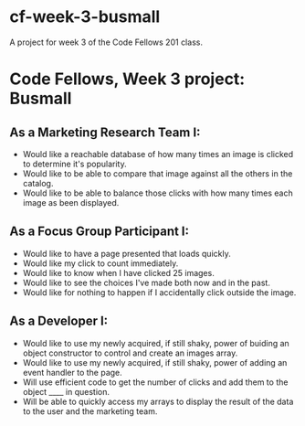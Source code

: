 # cf-week-3-busmall
A project for week 3 of the Code Fellows 201 class.

# Code Fellows, Week 3 project: Busmall

## As a Marketing Research Team I:
- Would like a reachable database of how many times an image is clicked to determine it's popularity.
- Would like to be able to compare that image against all the others in the catalog.
- Would like to be able to balance those clicks with how many times each image as been displayed.

## As a Focus Group Participant I:
- Would like to have a page presented that loads quickly.
- Would like my click to count immediately.
- Would like to know when I have clicked 25 images.
- Would like to see the choices I've made both now and in the past.
- Would like for nothing to happen if I accidentally click outside the image.

## As a Developer I:
- Would like to use my newly acquired, if still shaky, power of buiding an object constructor to control and create an images array.
- Would like to use my newly acquired, if still shaky, power of adding an event handler to the page.
- Will use efficient code to get the number of clicks and add them to the object ____ in question.
- Will be able to quickly access my arrays to display the result of the data to the user and the marketing team.
